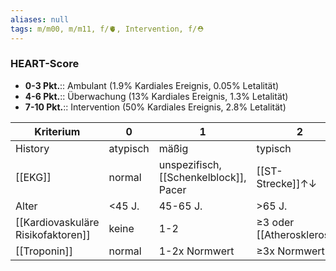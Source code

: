 ```yaml
---
aliases: null
tags: m/m00, m/m11, f/🫀, Intervention, f/⛑️
---
```

### HEART-Score
- **0-3 Pkt.**:: Ambulant (1.9% Kardiales Ereignis, 0.05% Letalität)
- **4-6 Pkt.**:: Überwachung (13% Kardiales Ereignis, 1.3% Letalität)
- **7-10 Pkt.**:: Intervention (50% Kardiales Ereignis, 2.8% Letalität)

| Kriterium      | 0        | 1                        | 2                          |
| -------------- | -------- | ------------------------ | -------------------------- |
| History        | atypisch | mäßig                    | typisch                    |
| [[EKG]]        | normal   | unspezifisch, [[Schenkelblock]], Pacer | [[ST-Strecke]]↑↓              |
| Alter          | <45 J.   | 45-65 J.                 | >65 J.                     |
| [[Kardiovaskuläre Risikofaktoren]] | keine    | 1-2                      | ≥3 oder [[Atherosklerose]] |
| [[Troponin]]   | normal   | 1-2x Normwert            | ≥3x Normwert                           |
